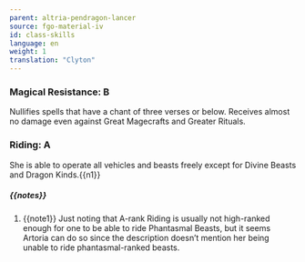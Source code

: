 ```yaml
---
parent: altria-pendragon-lancer
source: fgo-material-iv
id: class-skills
language: en
weight: 1
translation: "Clyton"
---
```


### Magical Resistance: B

Nullifies spells that have a chant of three verses or below. Receives almost no damage even against Great Magecrafts and Greater Rituals.

### Riding: A

She is able to operate all vehicles and beasts freely except for Divine Beasts and Dragon Kinds.{{n1}}

##### {{notes}}

1. {{note1}} Just noting that A-rank Riding is usually not high-ranked enough for one to be able to ride Phantasmal Beasts, but it seems Artoria can do so since the description doesn’t mention her being unable to ride phantasmal-ranked beasts.
